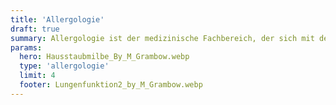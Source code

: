 ```yaml
---
title: 'Allergologie'
draft: true
summary: Allergologie ist der medizinische Fachbereich, der sich mit der Diagnose, Behandlung und Prävention von Allergien und allergischen Reaktionen auf verschiedene Substanzen wie Pollen, Nahrungsmittel oder Tierhaare beschäftigt.
params:
  hero: Hausstaubmilbe_By_M_Grambow.webp
  type: 'allergologie'
  limit: 4
  footer: Lungenfunktion2_by_M_Grambow.webp
---
```

